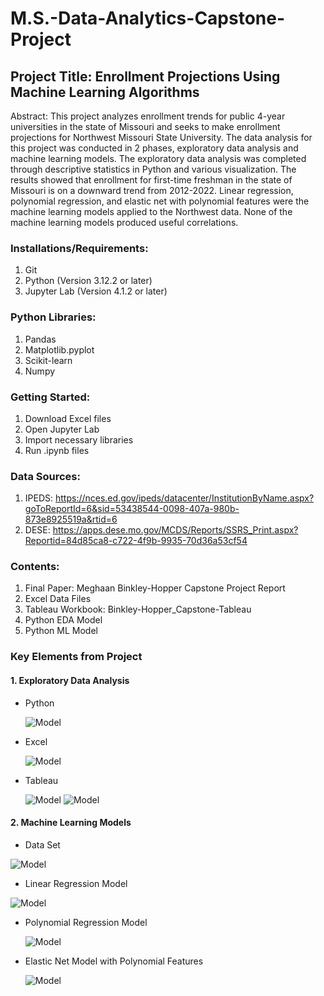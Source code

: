 # M.S.-Data-Analytics-Capstone-Project

## Project Title: Enrollment Projections Using Machine Learning Algorithms

Abstract: This project analyzes enrollment trends for public 4-year universities in the state of Missouri and seeks to make enrollment projections for Northwest Missouri State University.  The data analysis for this project was conducted in 2 phases, exploratory data analysis and machine learning models.  The exploratory data analysis was completed through descriptive statistics in Python and various visualization.  The results showed that enrollment for first-time freshman in the state of Missouri is on a downward trend from 2012-2022.  Linear regression, polynomial regression, and elastic net with polynomial features were the machine learning models applied to the Northwest data.  None of the machine learning models produced useful correlations.  

### Installations/Requirements:
1. Git
2. Python (Version 3.12.2 or later)
3. Jupyter Lab (Version 4.1.2 or later)

### Python Libraries:
1. Pandas
2. Matplotlib.pyplot
3. Scikit-learn
4. Numpy

### Getting Started:
1. Download Excel files
2. Open Jupyter Lab
3. Import necessary libraries
4. Run .ipynb files 


### Data Sources:
1. IPEDS: https://nces.ed.gov/ipeds/datacenter/InstitutionByName.aspx?goToReportId=6&sid=53438544-0098-407a-980b-873e8925519a&rtid=6
2. DESE: https://apps.dese.mo.gov/MCDS/Reports/SSRS_Print.aspx?Reportid=84d85ca8-c722-4f9b-9935-70d36a53cf54 

### Contents: 
1. Final Paper: Meghaan Binkley-Hopper Capstone Project Report
2. Excel Data Files
3. Tableau Workbook: Binkley-Hopper_Capstone-Tableau
4. Python EDA Model
5. Python ML Model

### Key Elements from Project
#### 1. Exploratory Data Analysis
- Python
  
   ![Model](https://github.com/Meghaan-Binkley-Hopper/M.S.-Data-Analytics-Capstone-Project/blob/main/PNG/EDA/IPEDS_DescriptiveStats.png)

- Excel
  
  ![Model](https://github.com/Meghaan-Binkley-Hopper/M.S.-Data-Analytics-Capstone-Project/blob/main/PNG/EDA/First-TimeFreshmanEnrollment.png)

- Tableau
  
  ![Model](https://github.com/Meghaan-Binkley-Hopper/M.S.-Data-Analytics-Capstone-Project/blob/main/PNG/EDA/EnrollmentComparison_Northwest.png)
  ![Model](https://github.com/Meghaan-Binkley-Hopper/M.S.-Data-Analytics-Capstone-Project/blob/main/PNG/EDA/EnrollmentComparisons_OtherUniversities.png)

#### 2. Machine Learning Models
- Data Set
  
 ![Model](https://github.com/Meghaan-Binkley-Hopper/M.S.-Data-Analytics-Capstone-Project/blob/main/PNG/ML/MLData.png)
- Linear Regression Model
  
 ![Model](https://github.com/Meghaan-Binkley-Hopper/M.S.-Data-Analytics-Capstone-Project/blob/main/PNG/ML/LinearRegressionPlot.png)
 
- Polynomial Regression Model
  
  ![Model](https://github.com/Meghaan-Binkley-Hopper/M.S.-Data-Analytics-Capstone-Project/blob/main/PNG/ML/PolynomialRegressionPlot.png)
  
- Elastic Net Model with Polynomial Features
  
  ![Model](https://github.com/Meghaan-Binkley-Hopper/M.S.-Data-Analytics-Capstone-Project/blob/main/PNG/ML/ElasticNetPlot.png)
